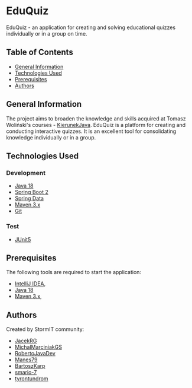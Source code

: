 # EduQuiz
EduQuiz - an application for creating and solving educational quizzes individually or in a group on time.

## Table of Contents
* [General Information](#general-information)
* [Technologies Used](#technologies-used)
* [Prerequisites](#prerequisites)
* [Authors](#authors)

## General Information
The project aims to broaden the knowledge and skills acquired at Tomasz Woliński's courses - [KierunekJava](https://kierunekjava.pl/). EduQuiz is a platform for creating and conducting interactive quizzes. It is an excellent tool for consolidating knowledge individually or in a group.


## Technologies Used
### Development
- [Java 18](https://openjdk.org/projects/jdk/18/)
- [Spring Boot 2](https://spring.io/projects/spring-boot)
- [Spring Data](https://spring.io/projects/spring-data)
- [Maven 3.x](https://maven.apache.org/)
- [Git](https://git-scm.com/)


### Test
- [JUnit5](https://junit.org/junit5/)


## Prerequisites
The following tools are required to start the application:

- [IntelliJ IDEA](https://www.jetbrains.com/idea/),
- [Java 18](https://openjdk.org/projects/jdk/18/)
- [Maven 3.x](https://maven.apache.org/download.cgi),

## Authors
Created by StormIT community:
- [JacekRG](https://github.com/JacekRG)
- [MichalMarciniakGS](https://github.com/MichalMarciniakGS)
- [RobertoJavaDev](https://github.com/RobertoJavaDev)
- [Manes79](https://github.com/Manes79)
- [BartoszKarp](https://github.com/BartoszKarp)
- [smario-7](https://github.com/smario-7)
- [tyrontundrom](https://github.com/tyrontundrom)